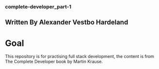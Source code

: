 ### complete-developer_part-1
## Written By Alexander Vestbo Hardeland

# Goal 
This repository is for practising full stack development, the content is from
The Complete Developer book by Martin Krause.

